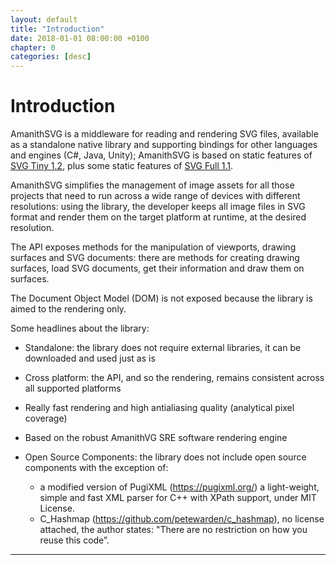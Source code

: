 ```yaml
---
layout: default
title: "Introduction"
date: 2018-01-01 08:00:00 +0100
chapter: 0
categories: [desc]
---
```


# Introduction

AmanithSVG is a middleware for reading and rendering SVG files, available as a standalone native library and supporting bindings for other languages and engines (C#, Java, Unity); AmanithSVG is based on static features of [SVG Tiny 1.2](https://www.w3.org/TR/SVGTiny12/), plus some static features of [SVG Full 1.1](https://www.w3.org/TR/SVG/).

AmanithSVG simplifies the management of image assets for all those projects that need to run across a wide range of devices with different resolutions: using the library, the developer keeps all image files in SVG format and render them on the target platform at runtime, at the desired resolution.

The API exposes methods for the manipulation of viewports, drawing surfaces and SVG documents: there are methods for creating drawing surfaces, load SVG documents, get their information and draw them on surfaces.

The Document Object Model (DOM) is not exposed because the library is aimed to the rendering only.

Some headlines about the library:

 * Standalone: the library does not require external libraries, it can be downloaded and used just as is

 * Cross platform: the API, and so the rendering, remains consistent across all supported platforms

 * Really fast rendering and high antialiasing quality (analytical pixel coverage)

 * Based on the robust AmanithVG SRE software rendering engine

 * Open Source Components: the library does not include open source components with the exception of:
    * a modified version of PugiXML (https://pugixml.org/) a light-weight, simple and fast XML parser for C++ with XPath support, under MIT License.
    * C_Hashmap (https://github.com/petewarden/c_hashmap), no license attached, the author states: "There are no restriction on how you reuse this code”.

---
